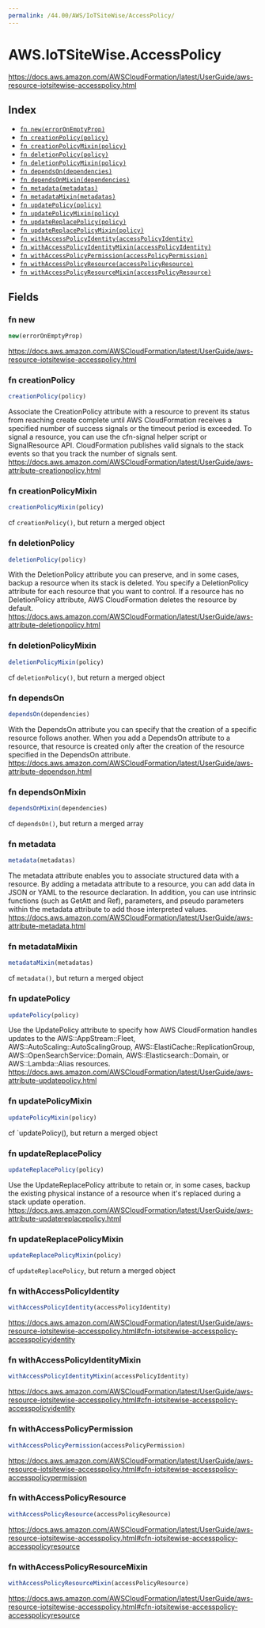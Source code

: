 ```yaml
---
permalink: /44.00/AWS/IoTSiteWise/AccessPolicy/
---
```


# AWS.IoTSiteWise.AccessPolicy

https://docs.aws.amazon.com/AWSCloudFormation/latest/UserGuide/aws-resource-iotsitewise-accesspolicy.html

## Index

* [`fn new(errorOnEmptyProp)`](#fn-new)
* [`fn creationPolicy(policy)`](#fn-creationpolicy)
* [`fn creationPolicyMixin(policy)`](#fn-creationpolicymixin)
* [`fn deletionPolicy(policy)`](#fn-deletionpolicy)
* [`fn deletionPolicyMixin(policy)`](#fn-deletionpolicymixin)
* [`fn dependsOn(dependencies)`](#fn-dependson)
* [`fn dependsOnMixin(dependencies)`](#fn-dependsonmixin)
* [`fn metadata(metadatas)`](#fn-metadata)
* [`fn metadataMixin(metadatas)`](#fn-metadatamixin)
* [`fn updatePolicy(policy)`](#fn-updatepolicy)
* [`fn updatePolicyMixin(policy)`](#fn-updatepolicymixin)
* [`fn updateReplacePolicy(policy)`](#fn-updatereplacepolicy)
* [`fn updateReplacePolicyMixin(policy)`](#fn-updatereplacepolicymixin)
* [`fn withAccessPolicyIdentity(accessPolicyIdentity)`](#fn-withaccesspolicyidentity)
* [`fn withAccessPolicyIdentityMixin(accessPolicyIdentity)`](#fn-withaccesspolicyidentitymixin)
* [`fn withAccessPolicyPermission(accessPolicyPermission)`](#fn-withaccesspolicypermission)
* [`fn withAccessPolicyResource(accessPolicyResource)`](#fn-withaccesspolicyresource)
* [`fn withAccessPolicyResourceMixin(accessPolicyResource)`](#fn-withaccesspolicyresourcemixin)

## Fields

### fn new

```ts
new(errorOnEmptyProp)
```

https://docs.aws.amazon.com/AWSCloudFormation/latest/UserGuide/aws-resource-iotsitewise-accesspolicy.html

### fn creationPolicy

```ts
creationPolicy(policy)
```

Associate the CreationPolicy attribute with a resource to prevent its status from reaching create complete until AWS CloudFormation receives a specified number of success signals or the timeout period is exceeded. To signal a resource, you can use the cfn-signal helper script or SignalResource API. CloudFormation publishes valid signals to the stack events so that you track the number of signals sent. 
https://docs.aws.amazon.com/AWSCloudFormation/latest/UserGuide/aws-attribute-creationpolicy.html

### fn creationPolicyMixin

```ts
creationPolicyMixin(policy)
```

cf `creationPolicy()`, but return a merged object

### fn deletionPolicy

```ts
deletionPolicy(policy)
```

With the DeletionPolicy attribute you can preserve, and in some cases, backup a resource when its stack is deleted. You specify a DeletionPolicy attribute for each resource that you want to control. If a resource has no DeletionPolicy attribute, AWS CloudFormation deletes the resource by default. 
https://docs.aws.amazon.com/AWSCloudFormation/latest/UserGuide/aws-attribute-deletionpolicy.html

### fn deletionPolicyMixin

```ts
deletionPolicyMixin(policy)
```

cf `deletionPolicy()`, but return a merged object

### fn dependsOn

```ts
dependsOn(dependencies)
```

With the DependsOn attribute you can specify that the creation of a specific resource follows another. When you add a DependsOn attribute to a resource, that resource is created only after the creation of the resource specified in the DependsOn attribute. 
https://docs.aws.amazon.com/AWSCloudFormation/latest/UserGuide/aws-attribute-dependson.html

### fn dependsOnMixin

```ts
dependsOnMixin(dependencies)
```

cf `dependsOn()`, but return a merged array

### fn metadata

```ts
metadata(metadatas)
```

The metadata attribute enables you to associate structured data with a resource. By adding a metadata attribute to a resource, you can add data in JSON or YAML to the resource declaration. In addition, you can use intrinsic functions (such as GetAtt and Ref), parameters, and pseudo parameters within the metadata attribute to add those interpreted values. 
https://docs.aws.amazon.com/AWSCloudFormation/latest/UserGuide/aws-attribute-metadata.html

### fn metadataMixin

```ts
metadataMixin(metadatas)
```

cf `metadata()`, but return a merged object

### fn updatePolicy

```ts
updatePolicy(policy)
```

Use the UpdatePolicy attribute to specify how AWS CloudFormation handles updates to the AWS::AppStream::Fleet, AWS::AutoScaling::AutoScalingGroup, AWS::ElastiCache::ReplicationGroup, AWS::OpenSearchService::Domain, AWS::Elasticsearch::Domain, or AWS::Lambda::Alias resources. 
https://docs.aws.amazon.com/AWSCloudFormation/latest/UserGuide/aws-attribute-updatepolicy.html

### fn updatePolicyMixin

```ts
updatePolicyMixin(policy)
```

cf `updatePolicy(), but return a merged object

### fn updateReplacePolicy

```ts
updateReplacePolicy(policy)
```

Use the UpdateReplacePolicy attribute to retain or, in some cases, backup the existing physical instance of a resource when it's replaced during a stack update operation. 
https://docs.aws.amazon.com/AWSCloudFormation/latest/UserGuide/aws-attribute-updatereplacepolicy.html

### fn updateReplacePolicyMixin

```ts
updateReplacePolicyMixin(policy)
```

cf `updateReplacePolicy`, but return a merged object

### fn withAccessPolicyIdentity

```ts
withAccessPolicyIdentity(accessPolicyIdentity)
```

https://docs.aws.amazon.com/AWSCloudFormation/latest/UserGuide/aws-resource-iotsitewise-accesspolicy.html#cfn-iotsitewise-accesspolicy-accesspolicyidentity

### fn withAccessPolicyIdentityMixin

```ts
withAccessPolicyIdentityMixin(accessPolicyIdentity)
```

https://docs.aws.amazon.com/AWSCloudFormation/latest/UserGuide/aws-resource-iotsitewise-accesspolicy.html#cfn-iotsitewise-accesspolicy-accesspolicyidentity

### fn withAccessPolicyPermission

```ts
withAccessPolicyPermission(accessPolicyPermission)
```

https://docs.aws.amazon.com/AWSCloudFormation/latest/UserGuide/aws-resource-iotsitewise-accesspolicy.html#cfn-iotsitewise-accesspolicy-accesspolicypermission

### fn withAccessPolicyResource

```ts
withAccessPolicyResource(accessPolicyResource)
```

https://docs.aws.amazon.com/AWSCloudFormation/latest/UserGuide/aws-resource-iotsitewise-accesspolicy.html#cfn-iotsitewise-accesspolicy-accesspolicyresource

### fn withAccessPolicyResourceMixin

```ts
withAccessPolicyResourceMixin(accessPolicyResource)
```

https://docs.aws.amazon.com/AWSCloudFormation/latest/UserGuide/aws-resource-iotsitewise-accesspolicy.html#cfn-iotsitewise-accesspolicy-accesspolicyresource
